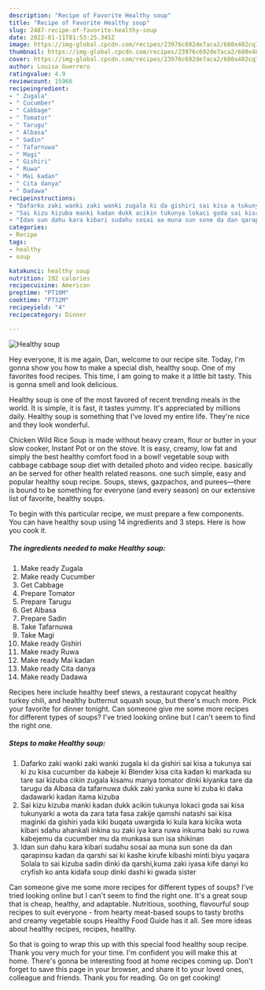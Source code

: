 ```yaml
---
description: "Recipe of Favorite Healthy soup"
title: "Recipe of Favorite Healthy soup"
slug: 2487-recipe-of-favorite-healthy-soup
date: 2022-01-11T01:53:25.345Z
image: https://img-global.cpcdn.com/recipes/23976c692de7aca2/680x482cq70/healthy-soup-recipe-main-photo.jpg
thumbnail: https://img-global.cpcdn.com/recipes/23976c692de7aca2/680x482cq70/healthy-soup-recipe-main-photo.jpg
cover: https://img-global.cpcdn.com/recipes/23976c692de7aca2/680x482cq70/healthy-soup-recipe-main-photo.jpg
author: Louisa Guerrero
ratingvalue: 4.9
reviewcount: 15966
recipeingredient:
- " Zugala"
- " Cucumber"
- " Cabbage"
- " Tomator"
- " Tarugu"
- " Albasa"
- " Sadin"
- " Tafarnuwa"
- " Magi"
- " Gishiri"
- " Ruwa"
- " Mai kadan"
- " Cita danya"
- " Dadawa"
recipeinstructions:
- "Dafarko zaki wanki zaki wanki zugala ki da gishiri sai kisa a tukunya sai ki zu kisa cucumber da kabeje ki Blender kisa cita kadan ki markada su tare sai kizuba cikin zugala kisamu manya tomator dinki kiyanka tare da tarugu da Albasa da tafarnuwa dukk zaki yanka sune ki zuba ki daka dadawarki kadan itama kizuba"
- "Sai kizu kizuba manki kadan dukk acikin tukunya lokaci goda sai kisa tukunyarki a wota da zara tata fasa zakije qamshi natashi sai kisa maginki da gishiri yada kiki buqata uwargida ki kula kara kicika wota kibari sdahu ahankali inkina su zaki iya kara ruwa inkuma baki su ruwa kabejemu da cucumber mu da munkasa sun isa shikinan"
- "Idan sun dahu kara kibari sudahu sosai aa muna sun sone da dan qarapinsu kadan da qarshi sai ki kashe kirufe kibashi minti biyu yaqara Solala to sai kizuba sadin dinki da qarshi,kuma zaki iyasa kife danyi ko cryfish ko anta kidafa soup dinki dashi ki gwada sister"
categories:
- Recipe
tags:
- healthy
- soup

katakunci: healthy soup 
nutrition: 192 calories
recipecuisine: American
preptime: "PT10M"
cooktime: "PT32M"
recipeyield: "4"
recipecategory: Dinner

---
```



![Healthy soup](https://img-global.cpcdn.com/recipes/23976c692de7aca2/680x482cq70/healthy-soup-recipe-main-photo.jpg)

Hey everyone, it is me again, Dan, welcome to our recipe site. Today, I'm gonna show you how to make a special dish, healthy soup. One of my favorites food recipes. This time, I am going to make it a little bit tasty. This is gonna smell and look delicious.

Healthy soup is one of the most favored of recent trending meals in the world. It is simple, it is fast, it tastes yummy. It's appreciated by millions daily. Healthy soup is something that I've loved my entire life. They're nice and they look wonderful.

Chicken Wild Rice Soup is made without heavy cream, flour or butter in your slow cooker, Instant Pot or on the stove. It is easy, creamy, low fat and simply the best healthy comfort food in a bowl! vegetable soup with cabbage cabbage soup diet with detailed photo and video recipe. basically an be served for other health related reasons. one such simple, easy and popular healthy soup recipe. Soups, stews, gazpachos, and purees—there is bound to be something for everyone (and every season) on our extensive list of favorite, healthy soups.


To begin with this particular recipe, we must prepare a few components. You can have healthy soup using 14 ingredients and 3 steps. Here is how you cook it.

<!--inarticleads1-->

##### The ingredients needed to make Healthy soup:

1. Make ready  Zugala
1. Make ready  Cucumber
1. Get  Cabbage
1. Prepare  Tomator
1. Prepare  Tarugu
1. Get  Albasa
1. Prepare  Sadin
1. Take  Tafarnuwa
1. Take  Magi
1. Make ready  Gishiri
1. Make ready  Ruwa
1. Make ready  Mai kadan
1. Make ready  Cita danya
1. Make ready  Dadawa


Recipes here include healthy beef stews, a restaurant copycat healthy turkey chili, and healthy butternut squash soup, but there's much more. Pick your favorite for dinner tonight. Can someone give me some more recipes for different types of soups? I've tried looking online but I can't seem to find the right one. 

<!--inarticleads2-->

##### Steps to make Healthy soup:

1. Dafarko zaki wanki zaki wanki zugala ki da gishiri sai kisa a tukunya sai ki zu kisa cucumber da kabeje ki Blender kisa cita kadan ki markada su tare sai kizuba cikin zugala kisamu manya tomator dinki kiyanka tare da tarugu da Albasa da tafarnuwa dukk zaki yanka sune ki zuba ki daka dadawarki kadan itama kizuba
1. Sai kizu kizuba manki kadan dukk acikin tukunya lokaci goda sai kisa tukunyarki a wota da zara tata fasa zakije qamshi natashi sai kisa maginki da gishiri yada kiki buqata uwargida ki kula kara kicika wota kibari sdahu ahankali inkina su zaki iya kara ruwa inkuma baki su ruwa kabejemu da cucumber mu da munkasa sun isa shikinan
1. Idan sun dahu kara kibari sudahu sosai aa muna sun sone da dan qarapinsu kadan da qarshi sai ki kashe kirufe kibashi minti biyu yaqara Solala to sai kizuba sadin dinki da qarshi,kuma zaki iyasa kife danyi ko cryfish ko anta kidafa soup dinki dashi ki gwada sister


Can someone give me some more recipes for different types of soups? I've tried looking online but I can't seem to find the right one. It's a great soup that is cheap, healthy, and adaptable. Nutritious, soothing, flavourful soup recipes to suit everyone - from hearty meat-based soups to tasty broths and creamy vegetable soups Healthy Food Guide has it all. See more ideas about healthy recipes, recipes, healthy. 

So that is going to wrap this up with this special food healthy soup recipe. Thank you very much for your time. I'm confident you will make this at home. There's gonna be interesting food at home recipes coming up. Don't forget to save this page in your browser, and share it to your loved ones, colleague and friends. Thank you for reading. Go on get cooking!
